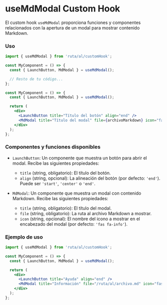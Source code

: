 # useMdModal Custom Hook

El custom hook `useMdModal` proporciona funciones y componentes relacionados con la apertura de un modal para mostrar contenido Markdown.

### Uso

```jsx
import { useMdModal } from 'ruta/al/customHook';

const MyComponent = () => {
  const { LaunchButton, MdModal } = useMdModal();

  // Resto de tu código...
};
```

```jsx
const MyComponent = () => {
  const { LaunchButton, MdModal } = useMdModal();

  return (
    <div>
      <LaunchButton title="Título del botón" align="end" />
      <MdModal title="Título del modal" file={archivoMarkdown} icon="fas fa-info" />
    </div>
  );
};
```

### Componentes y funciones disponibles

- `LaunchButton`: Un componente que muestra un botón para abrir el modal. Recibe las siguientes propiedades:
  - `title` (string, obligatorio): El título del botón.
  - `align` (string, opcional): La alineación del botón (por defecto: `'end'`). Puede ser `'start'`, `'center'` o `'end'`.

- `MdModal`: Un componente que muestra un modal con contenido Markdown. Recibe las siguientes propiedades:
  - `title` (string, obligatorio): El título del modal.
  - `file` (string, obligatorio): La ruta al archivo Markdown a mostrar.
  - `icon` (string, opcional): El nombre del icono a mostrar en el encabezado del modal (por defecto: `'fas fa-info'`).

### Ejemplo de uso

```jsx
import { useMdModal } from 'ruta/al/customHook';

const MyComponent = () => {
  const { LaunchButton, MdModal } = useMdModal();

  return (
    <div>
      <LaunchButton title="Ayuda" align="end" />
      <MdModal title="Información" file="/ruta/al/archivo.md" icon="fas fa-info" />
    </div>
  );
};
```
